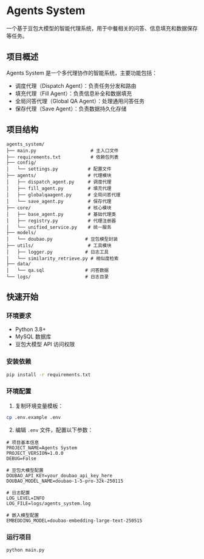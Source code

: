 # Agents System

一个基于豆包大模型的智能代理系统，用于中餐相关的问答、信息填充和数据保存等任务。

## 项目概述

Agents System 是一个多代理协作的智能系统，主要功能包括：
- 调度代理（Dispatch Agent）：负责任务分发和路由
- 填充代理（Fill Agent）：负责信息补全和数据填充
- 全局问答代理（Global QA Agent）：处理通用问答任务
- 保存代理（Save Agent）：负责数据持久化存储

## 项目结构

```
agents_system/
├── main.py                    # 主入口文件
├── requirements.txt           # 依赖包列表
├── config/
│   └── settings.py           # 配置文件
├── agents/                   # 代理模块
│   ├── dispatch_agent.py     # 调度代理
│   ├── fill_agent.py         # 填充代理
│   ├── globalqaagent.py      # 全局问答代理
│   └── save_agent.py         # 保存代理
├── core/                     # 核心模块
│   ├── base_agent.py         # 基础代理类
│   ├── registry.py           # 代理注册器
│   └── unified_service.py    # 统一服务
├── models/
│   └── doubao.py            # 豆包模型封装
├── utils/                    # 工具模块
│   ├── logger.py            # 日志工具
│   └── similarity_retrieve.py # 相似度检索
├── data/
│   └── qa.sql               # 问答数据
└── logs/                    # 日志目录
```

## 快速开始

### 环境要求

- Python 3.8+
- MySQL 数据库
- 豆包大模型 API 访问权限

### 安装依赖

```bash
pip install -r requirements.txt
```

### 环境配置

1. 复制环境变量模板：
```bash
cp .env.example .env
```

2. 编辑 `.env` 文件，配置以下参数：

```env
# 项目基本信息
PROJECT_NAME=Agents System
PROJECT_VERSION=1.0.0
DEBUG=False

# 豆包大模型配置
DOUBAO_API_KEY=your_doubao_api_key_here
DOUBAO_MODEL_NAME=doubao-1-5-pro-32k-250115

# 日志配置
LOG_LEVEL=INFO
LOG_FILE=logs/agents_system.log

# 嵌入模型配置
EMBEDDING_MODEL=doubao-embedding-large-text-250515
```


### 运行项目

```bash
python main.py
```
